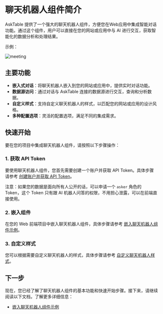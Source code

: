 # 聊天机器人组件简介

AskTable 提供了一个强大的聊天机器人组件，方便您在Web应用中集成智能对话功能。通过这个组件，用户可以直接在您的网站或应用中与 AI 进行交互，获取智能化的数据分析和处理结果。

示例：


<div className="img-center xlarge">
  <img src="/img/asktable/at_chatbot_case_meeting.png" alt="meeting" />
</div>


## 主要功能

- **嵌入式对话**：将聊天机器人嵌入到您的网站或应用中，提供实时对话功能。
- **数据源访问**：通过对话与 AskTable 连接的数据源进行交互，查询和分析数据。
- **自定义样式**：支持自定义聊天机器人的样式，以匹配您的网站或应用的设计风格。
- **多种配置选项**：灵活的配置选项，满足不同的集成需求。

## 快速开始

要在您的项目中集成聊天机器人组件，请按照以下步骤操作：

### 1. 获取 API Token

要使用聊天机器人组件，您首先需要创建一个账户并获取 API Token。具体步骤请参考 [创建账户并获取 API Token](../quick-start/create-account-and-get-api-token.md)。

注意：如果您的数据是面向所有人公开的话，可以申请一个 `asker` 角色的 Token，这个 Token 只有跟 AI 机器人问答的权限，不用担心泄露，可以在前端直接使用。

### 2. 嵌入组件

在您的 Web 前端项目中嵌入聊天机器人组件，具体步骤请参考 [嵌入聊天机器人组件示例](./embed-chatbot-widget-example.md)。

### 3. 自定义样式

您可以根据需要自定义聊天机器人的样式，具体步骤请参考 [自定义聊天机器人样式](./customize-chatbot-style.md)。

## 下一步

现在，您已经了解了聊天机器人组件的基本功能和快速开始步骤。接下来，请继续阅读以下文档，了解更多详细信息：

- [嵌入聊天机器人组件示例](./embed-chatbot-widget-example.md)

